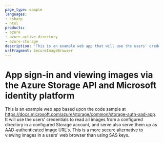 ```yaml
---
page_type: sample
languages:
- csharp
- html
products:
- azure
- azure-active-directory
- azure-storage
description: "This is an example web app that will use the users' credentials to read all images from a configured directory in a configured Storage account, and serve also serve them up as AAD-authenticated image URL's."
urlFragment: SecureImageBrowser
---
```


# App sign-in and viewing images via the Azure Storage API and Microsoft identity platform

This is an example web app based upon the code sample at https://docs.microsoft.com/azure/storage/common/storage-auth-aad-app. It will use the users' credentials to read all images from a configured directory in a configured Storage account, and serve also serve them up as AAD-authenticated image URL's. This is a more secure alternative to viewing images in a users' web browser than using SAS keys.


